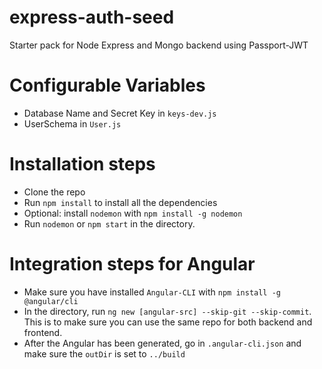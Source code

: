 # express-auth-seed
Starter pack for Node Express and Mongo backend using Passport-JWT

# Configurable Variables
- Database Name and Secret Key in `keys-dev.js`
- UserSchema in `User.js`

# Installation steps
- Clone the repo
- Run `npm install` to install all the dependencies
- Optional: install `nodemon` with `npm install -g nodemon` 
- Run `nodemon` or `npm start` in the directory. 

# Integration steps for Angular
- Make sure you have installed `Angular-CLI` with `npm install -g @angular/cli`
- In the directory, run `ng new [angular-src] --skip-git --skip-commit`. This is to make sure you can use the same repo for both backend and frontend.
- After the Angular has been generated, go in `.angular-cli.json` and make sure the `outDir` is set to `../build`
